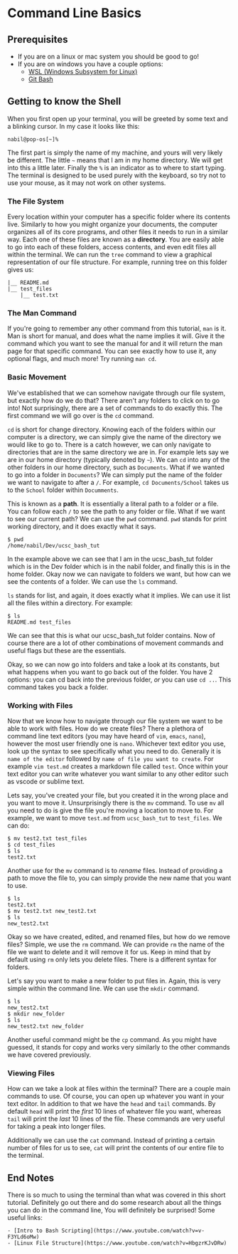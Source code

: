 # Command Line Basics

## Prerequisites

* If you are on a linux or mac system you should be good to go!
* If you are on windows you have a couple options:
	- [WSL (Windows Subsystem for Linux)](https://docs.microsoft.com/en-us/windows/wsl/install-win10)
	- [Git Bash](https://appuals.com/what-is-git-bash/)

## Getting to know the Shell

When you first open up your terminal, you will be greeted by some text and a blinking cursor. In my case it looks like this:

	nabil@pop-os[~]%

The first part is simply the name of my machine, and yours will very likely be different. The little `~` means that I am in my home directory. We will get into this a little later. Finally the `%` is an indicator as to where to start typing. The terminal is designed to be used purely with the keyboard, so try not to use your mouse, as it may not work on other systems. 

### The File System

Every location within your computer has a specific folder where its contents live. Similarly to how you might organize your documents, the computer organizes all of its core programs, and other files it needs to run in a similar way. Each one of these files are known as a **directory**. You are easily able to go into each of these folders, access contents, and even edit files all within the terminal. We can run the `tree` command to view a graphical representation of our file structure. For example, running tree on this folder gives us:

	|__ README.md
	|__ test_files
	    |__ test.txt

### The **Man** Command

If you're going to remember any other command from this tutorial, `man` is it. Man is short for manual, and does what the name implies it will. Give it the command which you want to see the manual for and it will return the man page for that specific command. You can see exactly how to use it, any optional flags, and much more! Try running `man cd`.

### Basic Movement

We've established that we can somehow navigate through our file system, but exactly how do we do that? There aren't any folders to click on to go into! Not surprisingly, there are a set of commands to do exactly this. The first command we will go over is the `cd` command.

`cd` is short for change directory. Knowing each of the folders within our computer is a directory, we can simply give the name of the directory we would like to go to. There is a catch however, we can only navigate to directories that are in the same directory we are in. For example lets say we are in our home directory (typically denoted by `~`). We can `cd` into any of the other folders in our home directory, such as `Documents`. What if we wanted to go into a folder in `Documents`? We can simply put the name of the folder we want to navigate to after a `/`. For example, `cd Documents/School` takes us to the `School` folder within `Documments`. 

This is known as a **path**. It is essentially a literal path to a folder or a file. You can follow each `/` to see the path to any folder or file. What if we want to see our current path? We can use the `pwd` command. `pwd` stands for print working directory, and it does exactly what it says.

	$ pwd
	/home/nabil/Dev/ucsc_bash_tut

In the example above we can see that I am in the ucsc\_bash\_tut folder which is in the Dev folder which is in the nabil folder, and finally this is in the home folder. Okay now we can navigate to folders we want, but how can we see the contents of a folder. We can use the `ls` command. 

`ls` stands for list, and again, it does exactly what it implies. We can use it list all the files within a directory. For example:

	$ ls
	README.md test_files

We can see that this is what our ucsc\_bash\_tut folder contains. Now of course there are a lot of other combinations of movement commands and useful flags but these are the essentials.

Okay, so we can now go into folders and take a look at its constants, but what happens when you want to go back out of the folder. You have 2 options: you can cd back into the previous folder, *or* you can use `cd ..`. This command takes you back a folder. 

### Working with Files

Now that we know how to navigate through our file system we want to be able to work with files. How do we create files? There a plethora of command line text editors (you may have heard of `vim`, `emacs`, `nano`), however the most user friendly one is `nano`. Whichever text editor you use, look up the syntax to see specifically what you need to do. Generally it is `name of the editor` followed by `name of file you want to create`. For example `vim test.md` creates a markdown file called `test`. Once within your text editor you can write whatever you want similar to any other editor such as vscode or sublime text. 

Lets say, you've created your file, but you created it in the wrong place and you want to move it. Unsurprisingly there is the `mv` command. To use `mv` all you need to do is give the file you're moving a location to move to. For example, we want to move `test.md` from `ucsc_bash_tut` to `test_files`. We can do:
	
	$ mv test2.txt test_files
	$ cd test_files
	$ ls
	test2.txt

Another use for the `mv` command is to *rename* files. Instead of providing a path to move the file to, you can simply provide the new name that you want to use. 
	
	$ ls
	test2.txt
	$ mv test2.txt new_test2.txt
	$ ls
	new_test2.txt

Okay so we have created, edited, and renamed files, but how do we remove files? Simple, we use the `rm` command. We can provide `rm` the name of the file we want to delete and it will remove it for us. Keep in mind that by default using `rm` only lets you delete files. There is a different syntax for folders.

Let's say you want to make a new folder to put files in. Again, this is very simple within the command line. We can use the `mkdir` command. 
	
	$ ls
	new_test2.txt
	$ mkdir new_folder
	$ ls
	new_test2.txt new_folder

Another useful command might be the `cp` command. As you might have guessed, it stands for copy and works very similarly to the other commands we have covered previously. 

### Viewing Files

How can we take a look at files within the terminal? There are a couple main commands to use. Of course, you can open up whatever you want in your text editor. In addition to that we have the `head` and `tail` commands. By default `head` will print the *first* 10 lines of whatever file you want, whereas `tail` will print the *last* 10 lines of the file. These commands are very useful for taking a peak into longer files. 

Additionally we can use the `cat` command. Instead of printing a certain number of files for us to see, `cat` will print the contents of our entire file to the terminal. 

## End Notes

There is so much to using the terminal than what was covered in this short tutorial. Definitely go out there and do some research about all the things you can do in the command line, You will definitely be surprised! Some useful links:

	- [Intro to Bash Scripting](https://www.youtube.com/watch?v=v-F3YLd6oMw)
	- [Linux File Structure](https://www.youtube.com/watch?v=HbgzrKJvDRw)




